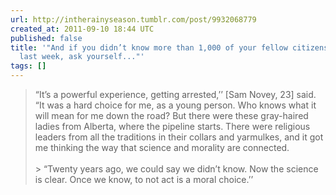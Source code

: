 ```yaml
---
url: http://intherainyseason.tumblr.com/post/9932068779
created_at: 2011-09-10 18:44 UTC
published: false
title: '"And if you didn’t know more than 1,000 of your fellow citizens got arrested
  last week, ask yourself..."'
tags: []
---
```


> “It’s a powerful experience, getting arrested,’’ [Sam Novey, 23] said. “It was a hard choice for me, as a young person. Who knows what it will mean for me down the road? But there were these gray-haired ladies from Alberta, where the pipeline starts. There were religious leaders from all the traditions in their collars and yarmulkes, and it got me thinking the way that science and morality are connected.<br><br>> “Twenty years ago, we could say we didn’t know. Now the science is clear. Once we know, to not act is a moral choice.’’
